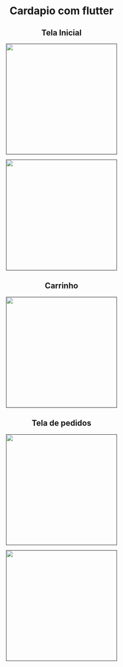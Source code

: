 <h1 align="center" >Cardapio com flutter</h1>

<h2 align="center" >Tela Inicial</h2>
<p align="center"><a href="" target="_blank"><img src="https://drive.google.com/uc?export=view&id=1KfYZk5mxQU55lBpPdJ3SEv6fONSAcYnL" width="300"></a></p>
<p align="center"><a href="" target="_blank" align='left'><img src="https://drive.google.com/uc?export=view&id=1Dkz2TxVLAYJMqiGSMf_aIB0Mkuh7Lt89" width="300"></a></p>



<h2 align="center">Carrinho</h2>
<p align="center"><a href="" target="_blank" align='left'><img src="https://drive.google.com/uc?export=view&id=1JPgqIQaCqxERpS-N6NyRa40Z5Qv27Ylm" width="300"></a></p>

<h2 align="center">Tela de pedidos</h2>
<p align="center"><a href="" target="_blank" align='left'><img src="https://drive.google.com/uc?export=view&id=1H4VEhigUD8WmJoSGUuQRNxzYIWOSSfoL" width="300"></a></p>
<p align="center"><a href="" target="_blank" align='left'><img src="https://drive.google.com/uc?export=view&id=1ZRI6GuIKOTEmhDDUauDIYJkwk_pqyDGu" width="300"></a></p>
